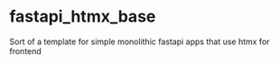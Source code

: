 # fastapi_htmx_base
Sort of a template for simple monolithic fastapi apps that use htmx for frontend
